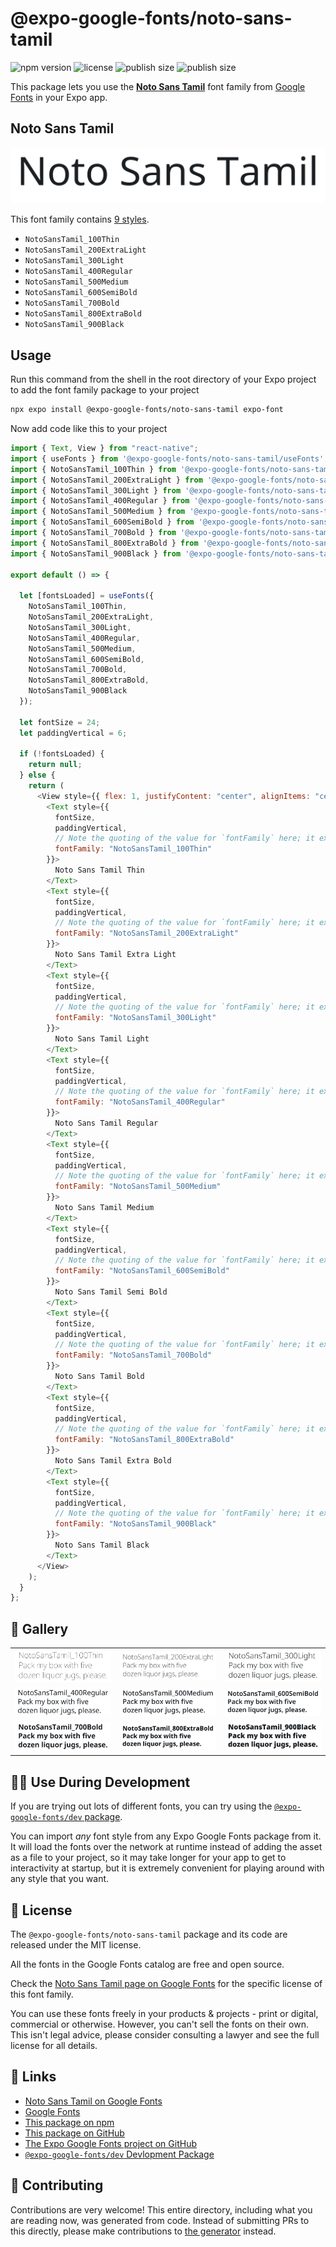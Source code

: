 # @expo-google-fonts/noto-sans-tamil

![npm version](https://flat.badgen.net/npm/v/@expo-google-fonts/noto-sans-tamil)
![license](https://flat.badgen.net/github/license/expo/google-fonts)
![publish size](https://flat.badgen.net/packagephobia/install/@expo-google-fonts/noto-sans-tamil)
![publish size](https://flat.badgen.net/packagephobia/publish/@expo-google-fonts/noto-sans-tamil)

This package lets you use the [**Noto Sans Tamil**](https://fonts.google.com/specimen/Noto+Sans+Tamil) font family from [Google Fonts](https://fonts.google.com/) in your Expo app.

## Noto Sans Tamil

![Noto Sans Tamil](./font-family.png)

This font family contains [9 styles](#-gallery).

- `NotoSansTamil_100Thin`
- `NotoSansTamil_200ExtraLight`
- `NotoSansTamil_300Light`
- `NotoSansTamil_400Regular`
- `NotoSansTamil_500Medium`
- `NotoSansTamil_600SemiBold`
- `NotoSansTamil_700Bold`
- `NotoSansTamil_800ExtraBold`
- `NotoSansTamil_900Black`

## Usage

Run this command from the shell in the root directory of your Expo project to add the font family package to your project

```sh
npx expo install @expo-google-fonts/noto-sans-tamil expo-font
```

Now add code like this to your project

```js
import { Text, View } from "react-native";
import { useFonts } from '@expo-google-fonts/noto-sans-tamil/useFonts';
import { NotoSansTamil_100Thin } from '@expo-google-fonts/noto-sans-tamil/100Thin';
import { NotoSansTamil_200ExtraLight } from '@expo-google-fonts/noto-sans-tamil/200ExtraLight';
import { NotoSansTamil_300Light } from '@expo-google-fonts/noto-sans-tamil/300Light';
import { NotoSansTamil_400Regular } from '@expo-google-fonts/noto-sans-tamil/400Regular';
import { NotoSansTamil_500Medium } from '@expo-google-fonts/noto-sans-tamil/500Medium';
import { NotoSansTamil_600SemiBold } from '@expo-google-fonts/noto-sans-tamil/600SemiBold';
import { NotoSansTamil_700Bold } from '@expo-google-fonts/noto-sans-tamil/700Bold';
import { NotoSansTamil_800ExtraBold } from '@expo-google-fonts/noto-sans-tamil/800ExtraBold';
import { NotoSansTamil_900Black } from '@expo-google-fonts/noto-sans-tamil/900Black';

export default () => {

  let [fontsLoaded] = useFonts({
    NotoSansTamil_100Thin, 
    NotoSansTamil_200ExtraLight, 
    NotoSansTamil_300Light, 
    NotoSansTamil_400Regular, 
    NotoSansTamil_500Medium, 
    NotoSansTamil_600SemiBold, 
    NotoSansTamil_700Bold, 
    NotoSansTamil_800ExtraBold, 
    NotoSansTamil_900Black
  });

  let fontSize = 24;
  let paddingVertical = 6;

  if (!fontsLoaded) {
    return null;
  } else {
    return (
      <View style={{ flex: 1, justifyContent: "center", alignItems: "center" }}>
        <Text style={{
          fontSize,
          paddingVertical,
          // Note the quoting of the value for `fontFamily` here; it expects a string!
          fontFamily: "NotoSansTamil_100Thin"
        }}>
          Noto Sans Tamil Thin
        </Text>
        <Text style={{
          fontSize,
          paddingVertical,
          // Note the quoting of the value for `fontFamily` here; it expects a string!
          fontFamily: "NotoSansTamil_200ExtraLight"
        }}>
          Noto Sans Tamil Extra Light
        </Text>
        <Text style={{
          fontSize,
          paddingVertical,
          // Note the quoting of the value for `fontFamily` here; it expects a string!
          fontFamily: "NotoSansTamil_300Light"
        }}>
          Noto Sans Tamil Light
        </Text>
        <Text style={{
          fontSize,
          paddingVertical,
          // Note the quoting of the value for `fontFamily` here; it expects a string!
          fontFamily: "NotoSansTamil_400Regular"
        }}>
          Noto Sans Tamil Regular
        </Text>
        <Text style={{
          fontSize,
          paddingVertical,
          // Note the quoting of the value for `fontFamily` here; it expects a string!
          fontFamily: "NotoSansTamil_500Medium"
        }}>
          Noto Sans Tamil Medium
        </Text>
        <Text style={{
          fontSize,
          paddingVertical,
          // Note the quoting of the value for `fontFamily` here; it expects a string!
          fontFamily: "NotoSansTamil_600SemiBold"
        }}>
          Noto Sans Tamil Semi Bold
        </Text>
        <Text style={{
          fontSize,
          paddingVertical,
          // Note the quoting of the value for `fontFamily` here; it expects a string!
          fontFamily: "NotoSansTamil_700Bold"
        }}>
          Noto Sans Tamil Bold
        </Text>
        <Text style={{
          fontSize,
          paddingVertical,
          // Note the quoting of the value for `fontFamily` here; it expects a string!
          fontFamily: "NotoSansTamil_800ExtraBold"
        }}>
          Noto Sans Tamil Extra Bold
        </Text>
        <Text style={{
          fontSize,
          paddingVertical,
          // Note the quoting of the value for `fontFamily` here; it expects a string!
          fontFamily: "NotoSansTamil_900Black"
        }}>
          Noto Sans Tamil Black
        </Text>
      </View>
    );
  }
};
```

## 🔡 Gallery


||||
|-|-|-|
|![NotoSansTamil_100Thin](./100Thin/NotoSansTamil_100Thin.ttf.png)|![NotoSansTamil_200ExtraLight](./200ExtraLight/NotoSansTamil_200ExtraLight.ttf.png)|![NotoSansTamil_300Light](./300Light/NotoSansTamil_300Light.ttf.png)||
|![NotoSansTamil_400Regular](./400Regular/NotoSansTamil_400Regular.ttf.png)|![NotoSansTamil_500Medium](./500Medium/NotoSansTamil_500Medium.ttf.png)|![NotoSansTamil_600SemiBold](./600SemiBold/NotoSansTamil_600SemiBold.ttf.png)||
|![NotoSansTamil_700Bold](./700Bold/NotoSansTamil_700Bold.ttf.png)|![NotoSansTamil_800ExtraBold](./800ExtraBold/NotoSansTamil_800ExtraBold.ttf.png)|![NotoSansTamil_900Black](./900Black/NotoSansTamil_900Black.ttf.png)||


## 👩‍💻 Use During Development

If you are trying out lots of different fonts, you can try using the [`@expo-google-fonts/dev` package](https://github.com/expo/google-fonts/tree/master/font-packages/dev#readme).

You can import _any_ font style from any Expo Google Fonts package from it. It will load the fonts over the network at runtime instead of adding the asset as a file to your project, so it may take longer for your app to get to interactivity at startup, but it is extremely convenient for playing around with any style that you want.


## 📖 License

The `@expo-google-fonts/noto-sans-tamil` package and its code are released under the MIT license.

All the fonts in the Google Fonts catalog are free and open source.

Check the [Noto Sans Tamil page on Google Fonts](https://fonts.google.com/specimen/Noto+Sans+Tamil) for the specific license of this font family.

You can use these fonts freely in your products & projects - print or digital, commercial or otherwise. However, you can't sell the fonts on their own. This isn't legal advice, please consider consulting a lawyer and see the full license for all details.

## 🔗 Links

- [Noto Sans Tamil on Google Fonts](https://fonts.google.com/specimen/Noto+Sans+Tamil)
- [Google Fonts](https://fonts.google.com/)
- [This package on npm](https://www.npmjs.com/package/@expo-google-fonts/noto-sans-tamil)
- [This package on GitHub](https://github.com/expo/google-fonts/tree/master/font-packages/noto-sans-tamil)
- [The Expo Google Fonts project on GitHub](https://github.com/expo/google-fonts)
- [`@expo-google-fonts/dev` Devlopment Package](https://github.com/expo/google-fonts/tree/master/font-packages/dev)

## 🤝 Contributing

Contributions are very welcome! This entire directory, including what you are reading now, was generated from code. Instead of submitting PRs to this directly, please make contributions to [the generator](https://github.com/expo/google-fonts/tree/master/packages/generator) instead.
